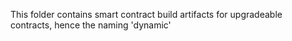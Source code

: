 This folder contains smart contract build artifacts for upgradeable contracts, hence the naming 'dynamic'